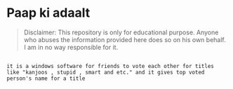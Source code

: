 # Paap ki adaalt
> Disclaimer: This repository is only for educational purpose. Anyone who abuses the information provided here does so on his own behalf. I am in no way responsible for it.

```

it is a windows software for friends to vote each other for titles like "kanjoos , stupid , smart and etc." and it gives top voted person's name for a title 



```


